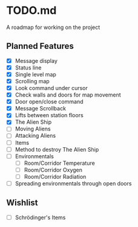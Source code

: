 # TODO.md
A roadmap for working on the project

## Planned Features
* [X] Message display
* [X] Status line
* [X] Single level map
* [X] Scrolling map
* [X] Look command under cursor
* [X] Check walls and doors for map movement
* [X] Door open/close command
* [X] Message Scrollback
* [X] Lifts between station floors
* [X] The Alien Ship
* [ ] Moving Aliens
* [ ] Attacking Aliens
* [ ] Items
* [ ] Method to destroy The Alien Ship
* [ ] Environmentals
  * [ ] Room/Corridor Temperature
  * [ ] Room/Corridor Oxygen
  * [ ] Room/Corridor Radiation
* [ ] Spreading environmentals through open doors

## Wishlist
* [ ] Schrödinger's Items
